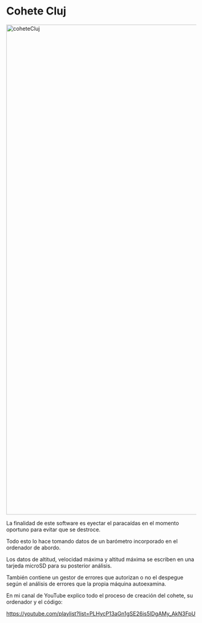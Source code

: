 # Cohete Cluj

<img width="1300" alt="coheteCluj" src="https://user-images.githubusercontent.com/77785688/216456645-0d9f7bde-0b69-43ca-a362-4ee00973fff9.png">

La finalidad de este software es eyectar el paracaídas en el momento oportuno para evitar que se destroce.

Todo esto lo hace tomando datos de un barómetro incorporado en el ordenador de abordo.

Los datos de altitud, velocidad máxima y altitud máxima se escriben en una tarjeda microSD para su posterior análisis.

También contiene un gestor de errores que autorizan o no el despegue según el análisis de errores que la propia máquina autoexamina.


En mi canal de YouTube explico todo el proceso de creación del cohete, su ordenador y el código:

https://youtube.com/playlist?list=PLHycP13aGn1gSE26is5lDgAMy_AkN3FpU
